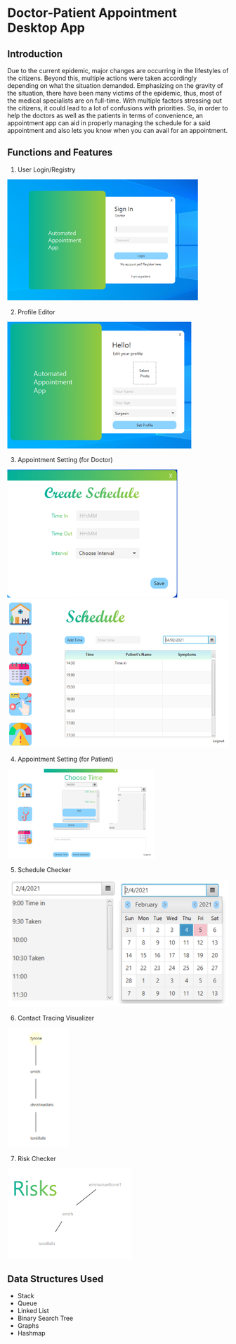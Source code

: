 # Doctor-Patient Appointment Desktop App
## Introduction
Due to the current epidemic, major changes are occurring in the lifestyles of the citizens. Beyond this, multiple actions were taken accordingly depending on what the situation demanded. Emphasizing on the gravity of the situation, there have been many victims of the epidemic, thus, most of the medical specialists are on full-time. With multiple factors stressing out the citizens, it could lead to a lot of confusions with priorities. So, in order to help the doctors as well as the patients in terms of convenience, an appointment app can aid in properly managing the schedule for a said appointment and also lets you know when you can avail for an appointment. 

## Functions and Features
1. User Login/Registry

![User Login Image](1.png)

2. Profile Editor

![Profile Editor Image](2.png)

3. Appointment Setting (for Doctor)

![Appointment Setting for Doctor 1](3.png)
![Appointment Setting for Doctor 2 ](4.png)

4. Appointment Setting (for Patient)

![Appointment Setting for Patient](5.png)

5. Schedule Checker

![Schedule Checker](6.png)

6. Contact Tracing Visualizer

![Contact Tracing Visualizer](7.png)

7. Risk Checker

![Risk Checker](8.png)


## Data Structures Used
- Stack
- Queue
- Linked List
- Binary Search Tree
- Graphs
- Hashmap
